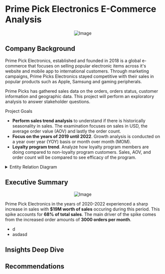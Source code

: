 # Prime Pick Electronics E-Commerce Analysis

<p align="center">
  <img src="https://github.com/user-attachments/assets/90dd485f-5f9a-4559-8262-65245037f3c2" alt="Image" >
</p>


## Company Background
Prime Pick Electronics, established and founded in 2018 is a global e-commerce that focuses on selling popular electronic items across it's website and mobile app to international customers. Through marketing campaigns, Prime Picks Electronics stayed competitive with their sales in popular products such as Apple, Samsung and gaming peripherals. 

Prime Picks has gathered sales data on the orders, orders status, customer information and geographic data. This project will perform an exploratory analysis to answer stakeholder questions.

Project Goals
 - **Perform sales trend analysis** to understand if there is historically seasonality in sales. The examination focuses on sales in USD, the average order value (AOV) and lastly the order count.
 - **Focus on the years of 2019 until 2022**. Growth analysis is conducted on a year over year (YOY) basis or month over month (MOM).
 - **Loyalty program trend**. Analyze how loyalty program members are doing compared to non-loyalty program customers. Sales, AOV, and order count will be compared to see efficacy of the program.

<details>
  <summary>Entity Relation Diagram</summary>
  <img src="https://github.com/user-attachments/assets/0b3c819a-81f4-47b1-9c45-5549a296e972" alt="Dropdown Image">
</details>



## Executive Summary
<p align="center" style="width: 100%;">
  <img src="https://github.com/user-attachments/assets/8dad7861-42bf-4341-b673-7231066d44e4" alt="Image" ;">
</p>

Prime Pick Electronics in the years of 2020-2022 experienced a sharp increase in sales with **$19M worth of sales** occuring during this period. This spike accounts for **68% of total sales**. The main driver of the spike comes from the increased order amounts of **3000 orders per month**.
  - d
  - asdasd


## Insights Deep Dive

## Recommendations 
